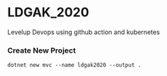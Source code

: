 # LDGAK_2020
Levelup Devops using github action and kubernetes

### Create New Project 
````
dotnet new mvc --name ldgak2020 --output .
````

